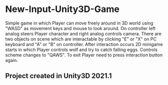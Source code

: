# New-Input-Unity3D-Game

Simple game in which Player can move freely around in 3D world using "WASD" as movement keys and mouse to look around. On controller left analog steers Player character and right analog controls camera. There are two objects on scene which are interactable by clicking "E" or "X" on PC keyboard and "A" or "B" on controller. After interaction occurs 2D minigame starts in which Player controls wolf and try to catch falling eggs. Controls scheme changes to "QAWS". 
To exit Player need to press interaction button again.

## Project created in Unity3D 2021.1
